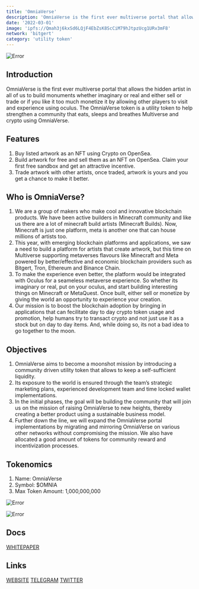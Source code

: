 ```yaml
---
title: 'OmniaVerse'
description: 'OmniaVerse is the first ever multiverse portal that allows the hidden artist in all of us to build monuments whether imaginary or real and either sell or trade or if you like it too much monetize it by allowing other players to visit and experience using oculus'
date: '2022-03-01'
image: 'ipfs://Qmah3j6kxSd6LQjF4EbZsK8ScCiM79hJtpzUcg1URv3mF8'
network: 'bitgert'
category: 'utility token'
---
```


![Error](ipfs://QmSHPXnnk5uQHRS4Hxz1s6dQDuWoe3QDHQAYMK3HkPfvSt)

## Introduction

OmniaVerse is the first ever multiverse portal that allows the hidden artist in all of us to build monuments whether imaginary or real and either sell or trade or if you like it too much monetize it by allowing other players to visit and experience using oculus. The OmniaVerse token is a utility token to help strengthen a community that eats, sleeps and breathes Multiverse and crypto using OmniaVerse.


## Features

1. Buy listed artwork as an NFT using Crypto on OpenSea.
2. Build artwork for free and sell them as an NFT on OpenSea. Claim your first free sandbox and get an attractive incentive.
3. Trade artwork with other artists, once traded, artwork is yours and you get a chance to make it better.


## Who is OmniaVerse?

1. We are a group of makers who make cool and innovative blockchain products. We have been active builders in Minecraft community and like us there are a lot of minecraft build artists (Minecraft Builds). Now, Minecraft is just one platform, meta is another one that can house millions of artists too.
2. This year, with emerging blockchain platforms and applications, we saw a need to build a platform for artists that create artwork, but this time on Multiverse supporting metaverses flavours like Minecraft and Meta powered by better/effective and economic blockchain providers such as Bitgert, Tron, Ethereum and Binance Chain.
3. To make the experience even better, the platform would be integrated with Oculus for a seameless metaverse experience. So whether its imaginary or real, put on your oculus, and start building interesting things on Minecraft or MetaQuest. Once built, either sell or monetize by giving the world an opportunity to experience your creation.
4. Our mission is to boost the blockchain adoption by bringing in applications that can fecilitate day to day crypto token usage and promotion, help humans try to transact crypto and not just use it as a stock but on day to day items. And, while doing so, its not a bad idea to go together to the moon.


## Objectives

1. OmniaVerse aims to become a moonshot mission by introducing a community driven utility token that allows to keep a self-sufficient liquidity.
2. Its exposure to the world is ensured through the team’s strategic marketing plans, experienced development team and time locked wallet implementations.
3. In the initial phases, the goal will be building the community that will join us on the mission of raising OmniaVerse to new heights, thereby creating a better product using a sustainable business model.
4. Further down the line, we will expand the OmniaVerse portal implementations by migrating and mirroring OmniaVerse on various other networks without compromising the mission. We also have allocated a good amount of tokens for community reward and incentivization processes.


## Tokenomics

1. Name: OmniaVerse
2. Symbol: $OMNIA
3.  Max Token Amount: 1,000,000,000

![Error](ipfs://QmYeUwBTJgzJv4D5MmXFtaPp7a6tnNGmb3sVQMHdFdvmnK)

![Error](ipfs://QmZ4zyY2857BFazeCibyJX1XygMnd9wXeiDqm5EHh1GqYN)


## Docs

[WHITEPAPER](https://omniaverse.io/whitepaper.html)

## Links

[WEBSITE](https://omniaverse.io/)
[TELEGRAM](https://t.me/omniaverseOfficial)
[TWITTER](https://twitter.com/omniaverse)

